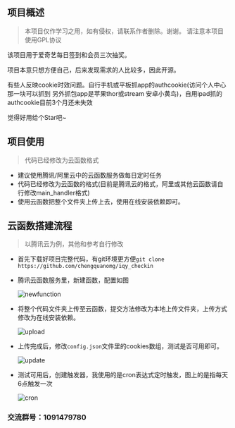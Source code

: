 ## 项目概述

> 本项目仅作学习之用，如有侵权，请联系作者删除。谢谢。
> 请注意本项目使用GPL协议

该项目用于爱奇艺每日签到和会员三次抽奖。

项目本意只想方便自己，后来发现需求的人比较多，因此开源。

有些人反映cookie时效问题。自行手机或平板抓app的authcookie(访问个人中心那一块可以抓到 另外抓包app是苹果thor或stream 安卓小黄鸟)，自用ipad抓的authcookie目前3个月还未失效

觉得好用给个Star吧~

## 项目使用

> 代码已经修改为云函数格式

+ 建议使用腾讯/阿里云中的云函数服务做每日定时任务
+ 代码已经修改为云函数的格式(目前是腾讯云的格式，阿里或其他云函数请自行修改main_handler格式)
+ 使用云函数把整个文件夹上传上去，使用在线安装依赖即可。

## 云函数搭建流程

> 以腾讯云为例，其他和参考自行修改

+ 首先下载好项目完整代码，有git环境更方便`git clone https://github.com/chengquanomg/iqy_checkin`

+ 腾讯云函数服务里，新建函数，配置如图

  ![newfunction](https://github.com/chengquanomg/iqy_checkin/blob/master/images/newfunction.png)

+ 将整个代码文件夹上传至云函数，提交方法修改为本地上传文件夹，上传方式修改为在线安装依赖。

  ![upload](https://github.com/chengquanomg/iqy_checkin/blob/master/images/upload.png)

+ 上传完成后，修改`config.json`文件里的cookies数组，测试是否可用即可。

  ![update](https://github.com/chengquanomg/iqy_checkin/blob/master/images/update.png)

+ 测试可用后，创建触发器，我使用的是cron表达式定时触发，图上的是指每天6点触发一次

  ![cron](https://github.com/chengquanomg/iqy_checkin/blob/master/images/cron.png)

### 交流群号：1091479780

